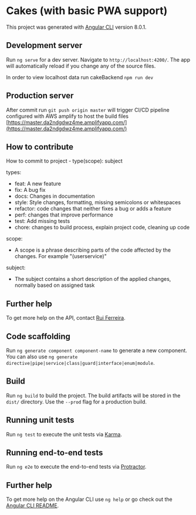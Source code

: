# Cakes (with basic PWA support)

This project was generated with [Angular CLI](https://github.com/angular/angular-cli) version 8.0.1.

## Development server

Run `ng serve` for a dev server. Navigate to `http://localhost:4200/`. The app will automatically reload if you change any of the source files.

In order to view localhost data run cakeBackend `npm run dev`

## Production server

After commit run `git push origin master` will trigger CI/CD pipeline configured with AWS amplify to host the build files [https://master.da2ndgdwz4me.amplifyapp.com/](https://master.da2ndgdwz4me.amplifyapp.com/)

## How to contribute

How to commit to project - type(scope): subject

types:

* feat: A new feature
* fix: A bug fix
* docs: Changes in documentation
* style: Style changes, formatting, missing semicolons or whitespaces
* refactor: code changes that neither fixes a bug or adds a feature
* perf: changes that improve performance
* test: Add missing tests
* chore: changes to build process, explain project code, cleaning up code

scope: 
* A scope is a phrase describing parts of the code affected by the changes. For example "(userservice)"

subject: 
* The subject contains a short description of the applied changes, normally based on assigned task

## Further help

To get more help on the API, contact [Rui Ferreira](ferreira.rcb@gmail.com).

## Code scaffolding

Run `ng generate component component-name` to generate a new component. You can also use `ng generate directive|pipe|service|class|guard|interface|enum|module`.

## Build

Run `ng build` to build the project. The build artifacts will be stored in the `dist/` directory. Use the `--prod` flag for a production build.

## Running unit tests

Run `ng test` to execute the unit tests via [Karma](https://karma-runner.github.io).

## Running end-to-end tests

Run `ng e2e` to execute the end-to-end tests via [Protractor](http://www.protractortest.org/).

## Further help

To get more help on the Angular CLI use `ng help` or go check out the [Angular CLI README](https://github.com/angular/angular-cli/blob/master/README.md).
